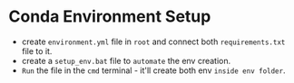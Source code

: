 # **Conda Environment Setup**

- create `environment.yml` file in `root` and connect both `requirements.txt` file to it.
- create a `setup_env.bat` file to `automate` the env creation.
- `Run` the file in the `cmd` terminal - it'll create both env `inside env folder`.
